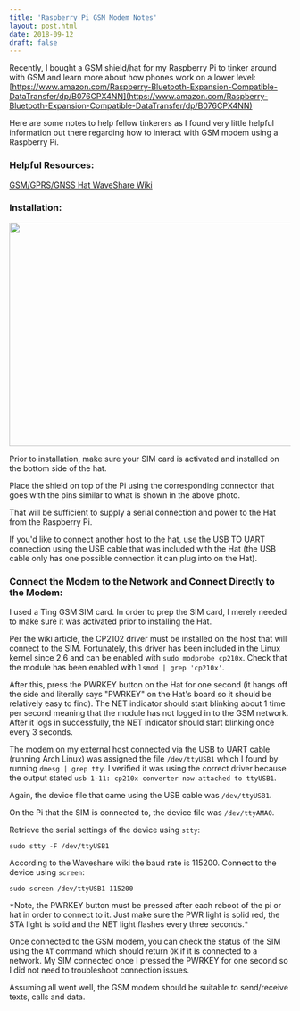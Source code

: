 ```yaml
---
title: 'Raspberry Pi GSM Modem Notes'
layout: post.html
date: 2018-09-12
draft: false
---
```



Recently, I bought a GSM shield/hat for my Raspberry Pi to tinker around with GSM and learn more about how phones work on a lower level: [https://www.amazon.com/Raspberry-Bluetooth-Expansion-Compatible-DataTransfer/dp/B076CPX4NN](https://www.amazon.com/Raspberry-Bluetooth-Expansion-Compatible-DataTransfer/dp/B076CPX4NN)



Here are some notes to help fellow tinkerers as I found very little helpful information out there regarding how to interact with GSM modem using a Raspberry Pi.


### Helpful Resources:

[GSM/GPRS/GNSS Hat WaveShare Wiki](https://www.waveshare.com/wiki/GSM/GPRS/GNSS_HAT)




### Installation: 


<img src="/images/raspberry-pi-gsm.jpg" width="700" height="400">

Prior to installation, make sure your SIM card is activated and installed on the bottom side of the hat.

Place the shield on top of the Pi using the corresponding connector that goes with the pins similar to what is shown in the above photo.

That will be sufficient to supply a serial connection and power to the Hat from the Raspberry Pi. 

If you'd like to connect another host to the hat, use the USB TO UART connection using the USB cable that was included with the Hat (the USB cable only has one possible connection it can plug into on the Hat).



### Connect the Modem to the Network and Connect Directly to the Modem:

I used a Ting GSM SIM card. In order to prep the SIM card, I merely needed to make sure it was activated prior to installing the Hat.

Per the wiki article, the CP2102 driver must be installed on the host that will connect to the SIM. Fortunately, this driver has been included in the Linux kernel since 2.6 and can be enabled with `sudo modprobe cp210x`. Check that the module has been enabled with `lsmod | grep 'cp210x'`.


After this, press the PWRKEY button on the Hat for one second (it hangs off the side and literally says "PWRKEY" on the Hat's board so it should be relatively easy to find). The NET indicator should start blinking about 1 time per second meaning that the module has not logged in to the GSM network. After it logs in successfully, the NET indicator should start blinking once every 3 seconds.


The modem on my external host connected via the USB to UART cable (running Arch Linux) was assigned the file `/dev/ttyUSB1` which I found by running `dmesg | grep tty`. I verified it was using the correct driver because the output stated `usb 1-11: cp210x converter now attached to ttyUSB1`. 

Again, the device file that came using the USB cable was `/dev/ttyUSB1`.

On the Pi that the SIM is connected to, the device file was `/dev/ttyAMA0`.



Retrieve the serial settings of the device using `stty`: 

`sudo stty -F /dev/ttyUSB1`



According to the Waveshare wiki the baud rate is 115200. Connect to the device using `screen`:


`sudo screen /dev/ttyUSB1 115200`

*Note, the PWRKEY button must be pressed after each reboot of the pi or hat in order to connect to it. Just make sure the PWR light is solid red, the STA light is solid and the NET light flashes every three seconds.\*

Once connected to the GSM modem, you can check the status of the SIM using the `AT` command which should return `OK` if it is connected to a network. My SIM connected once I pressed the PWRKEY for one second so I did not need to troubleshoot connection issues.

Assuming all went well, the GSM modem should be suitable to send/receive texts, calls and data.
